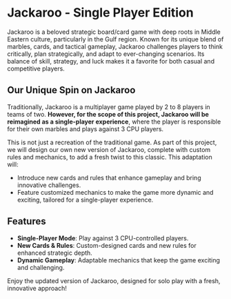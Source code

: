 # Jackaroo - Single Player Edition

Jackaroo is a beloved strategic board/card game with deep roots in Middle Eastern culture, particularly in the Gulf region. Known for its unique blend of marbles, cards, and tactical gameplay, Jackaroo challenges players to think critically, plan strategically, and adapt to ever-changing scenarios. Its balance of skill, strategy, and luck makes it a favorite for both casual and competitive players.

## Our Unique Spin on Jackaroo

Traditionally, Jackaroo is a multiplayer game played by 2 to 8 players in teams of two. **However, for the scope of this project, Jackaroo will be reimagined as a single-player experience**, where the player is responsible for their own marbles and plays against 3 CPU players.

This is not just a recreation of the traditional game. As part of this project, we will design our own new version of Jackaroo, complete with custom rules and mechanics, to add a fresh twist to this classic. This adaptation will:

- Introduce new cards and rules that enhance gameplay and bring innovative challenges.
- Feature customized mechanics to make the game more dynamic and exciting, tailored for a single-player experience.

## Features

- **Single-Player Mode**: Play against 3 CPU-controlled players.
- **New Cards & Rules**: Custom-designed cards and new rules for enhanced strategic depth.
- **Dynamic Gameplay**: Adaptable mechanics that keep the game exciting and challenging.
  
Enjoy the updated version of Jackaroo, designed for solo play with a fresh, innovative approach!
